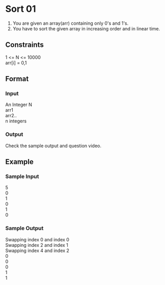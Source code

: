 # Sort 01

1. You are given an array(arr) containing only 0's and 1's.
2. You have to sort the given array in increasing order and in linear time.

## Constraints
1 <= N <= 10000  
arr[i] = 0,1

## Format
### Input
An Integer N  
arr1  
arr2..  
n integers

### Output
Check the sample output and question video.

## Example
### Sample Input

5  
0  
1  
0  
1  
0  

### Sample Output
Swapping index 0 and index 0  
Swapping index 2 and index 1  
Swapping index 4 and index 2  
0  
0  
0  
1  
1  
